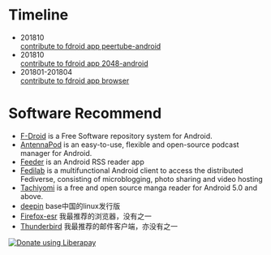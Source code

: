 # Timeline
- 201810  
  [contribute to fdroid app peertube-android](https://github.com/sschueller/peertube-android/commits?author=lishoujun)
- 201810  
  [contribute to fdroid app 2048-android](https://github.com/uberspot/2048-android/pulls?utf8=%E2%9C%93&q=is%3Apr+author%3Alishoujun)
- 201801-201804  
  [contribute to fdroid app browser](https://github.com/scoute-dich/browser/pulls?utf8=%E2%9C%93&q=is%3Apr+author%3Alishoujun)  

# Software Recommend
- [F-Droid](https://github.com/f-droid/fdroidclient) is a Free Software repository system for Android.
- [AntennaPod](https://github.com/AntennaPod/AntennaPod) is an easy-to-use, flexible and open-source podcast manager for Android.
- [Feeder](https://gitlab.com/spacecowboy/Feeder) is an Android RSS reader app
- [Fedilab](https://framagit.org/tom79/fedilab) is a multifunctional Android client to access the distributed Fediverse, consisting of microblogging, photo sharing and video hosting
- [Tachiyomi](https://github.com/inorichi/tachiyomi) is a free and open source manga reader for Android 5.0 and above.
- [deepin](https://www.deepin.org/zh/)  base中国的linux发行版
- [Firefox-esr](https://www.mozilla.org/zh-CN/firefox/enterprise/)  我最推荐的浏览器，没有之一
- [Thunderbird](https://www.thunderbird.net/zh-CN/)  我最推荐的邮件客户端，亦没有之一



<script src="https://liberapay.com/lishoujun/widgets/button.js"></script>
<noscript><a href="https://liberapay.com/lishoujun/donate"><img alt="Donate using Liberapay" src="https://liberapay.com/assets/widgets/donate.svg"></a></noscript>
